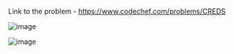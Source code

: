 Link to the problem - https://www.codechef.com/problems/CREDS


![image](https://user-images.githubusercontent.com/57552973/234645159-1acbda60-c01f-41c6-8fc5-f797e26aa1b4.png)


![image](https://user-images.githubusercontent.com/57552973/234645225-004cfc0c-6d2b-430d-abe7-3f981553f5e3.png)
